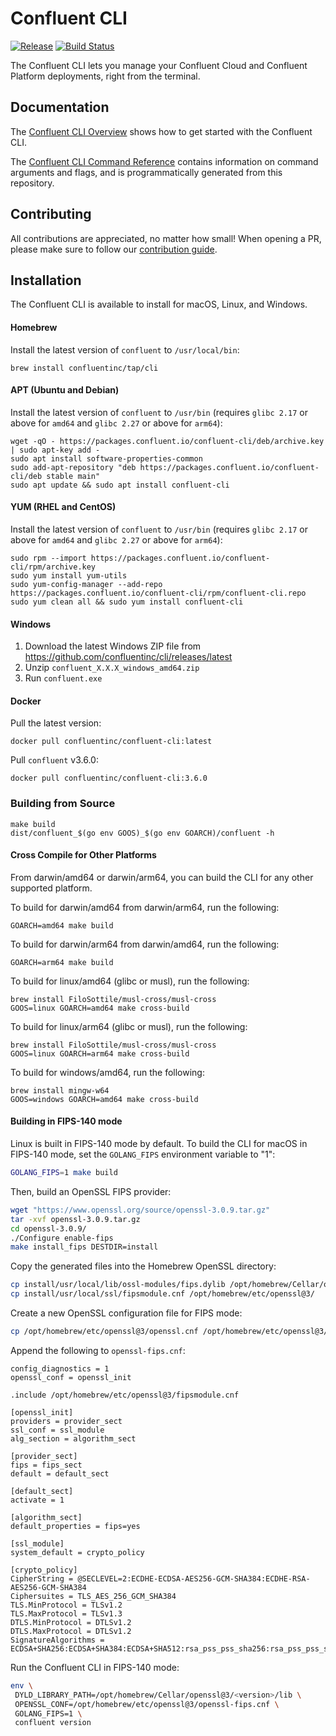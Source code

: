 # Confluent CLI

[![Release](https://img.shields.io/github/v/release/confluentinc/cli)](https://github.com/confluentinc/cli/releases/latest)
[![Build Status](https://semaphore.ci.confluent.io/badges/cli/branches/main.svg?style=shields&key=36d1298e-932a-4d04-8cd0-2483a2a6ab85)](https://semaphore.ci.confluent.io/projects/cli)

The Confluent CLI lets you manage your Confluent Cloud and Confluent Platform deployments, right from the terminal.

## Documentation

The [Confluent CLI Overview](https://docs.confluent.io/confluent-cli/current/overview.html) shows how to get started with the Confluent CLI.

The [Confluent CLI Command Reference](https://docs.confluent.io/confluent-cli/current/command-reference/index.html)
contains information on command arguments and flags, and is programmatically generated from this repository.

## Contributing

All contributions are appreciated, no matter how small!
When opening a PR, please make sure to follow our [contribution guide](CONTRIBUTING.md).

## Installation

The Confluent CLI is available to install for macOS, Linux, and Windows.

#### Homebrew

Install the latest version of `confluent` to `/usr/local/bin`:

    brew install confluentinc/tap/cli

#### APT (Ubuntu and Debian)

Install the latest version of `confluent` to `/usr/bin` (requires `glibc 2.17` or above for `amd64` and `glibc 2.27` or above for `arm64`):

    wget -qO - https://packages.confluent.io/confluent-cli/deb/archive.key | sudo apt-key add -
    sudo apt install software-properties-common
    sudo add-apt-repository "deb https://packages.confluent.io/confluent-cli/deb stable main"
    sudo apt update && sudo apt install confluent-cli

#### YUM (RHEL and CentOS)

Install the latest version of `confluent` to `/usr/bin` (requires `glibc 2.17` or above for `amd64` and `glibc 2.27` or above for `arm64`):

    sudo rpm --import https://packages.confluent.io/confluent-cli/rpm/archive.key
    sudo yum install yum-utils
    sudo yum-config-manager --add-repo https://packages.confluent.io/confluent-cli/rpm/confluent-cli.repo
    sudo yum clean all && sudo yum install confluent-cli

#### Windows

1. Download the latest Windows ZIP file from https://github.com/confluentinc/cli/releases/latest
2. Unzip `confluent_X.X.X_windows_amd64.zip`
3. Run `confluent.exe`

#### Docker

Pull the latest version:

    docker pull confluentinc/confluent-cli:latest

Pull `confluent` v3.6.0:

    docker pull confluentinc/confluent-cli:3.6.0

### Building from Source

    make build
    dist/confluent_$(go env GOOS)_$(go env GOARCH)/confluent -h

#### Cross Compile for Other Platforms

From darwin/amd64 or darwin/arm64, you can build the CLI for any other supported platform.

To build for darwin/amd64 from darwin/arm64, run the following:

    GOARCH=amd64 make build

To build for darwin/arm64 from darwin/amd64, run the following:

    GOARCH=arm64 make build

To build for linux/amd64 (glibc or musl), run the following:

    brew install FiloSottile/musl-cross/musl-cross
    GOOS=linux GOARCH=amd64 make cross-build

To build for linux/arm64 (glibc or musl), run the following:

    brew install FiloSottile/musl-cross/musl-cross
    GOOS=linux GOARCH=arm64 make cross-build

To build for windows/amd64, run the following:

    brew install mingw-w64
    GOOS=windows GOARCH=amd64 make cross-build

#### Building in FIPS-140 mode

Linux is built in FIPS-140 mode by default. To build the CLI for macOS in FIPS-140 mode, set the `GOLANG_FIPS` environment variable to "1":

```bash
GOLANG_FIPS=1 make build
```

Then, build an OpenSSL FIPS provider:

```bash
wget "https://www.openssl.org/source/openssl-3.0.9.tar.gz"
tar -xvf openssl-3.0.9.tar.gz
cd openssl-3.0.9/
./Configure enable-fips
make install_fips DESTDIR=install
```

Copy the generated files into the Homebrew OpenSSL directory:

```bash
cp install/usr/local/lib/ossl-modules/fips.dylib /opt/homebrew/Cellar/openssl@3/<version>/lib/ossl-modules
cp install/usr/local/ssl/fipsmodule.cnf /opt/homebrew/etc/openssl@3/
```

Create a new OpenSSL configuration file for FIPS mode:

```bash
cp /opt/homebrew/etc/openssl@3/openssl.cnf /opt/homebrew/etc/openssl@3/openssl-fips.cnf
```

Append the following to `openssl-fips.cnf`:

```
config_diagnostics = 1
openssl_conf = openssl_init

.include /opt/homebrew/etc/openssl@3/fipsmodule.cnf

[openssl_init]
providers = provider_sect
ssl_conf = ssl_module
alg_section = algorithm_sect

[provider_sect]
fips = fips_sect
default = default_sect

[default_sect]
activate = 1

[algorithm_sect]
default_properties = fips=yes

[ssl_module]
system_default = crypto_policy

[crypto_policy]
CipherString = @SECLEVEL=2:ECDHE-ECDSA-AES256-GCM-SHA384:ECDHE-RSA-AES256-GCM-SHA384
Ciphersuites = TLS_AES_256_GCM_SHA384
TLS.MinProtocol = TLSv1.2
TLS.MaxProtocol = TLSv1.3
DTLS.MinProtocol = DTLSv1.2
DTLS.MaxProtocol = DTLSv1.2
SignatureAlgorithms = ECDSA+SHA256:ECDSA+SHA384:ECDSA+SHA512:rsa_pss_pss_sha256:rsa_pss_pss_sha384:rsa_pss_pss_sha512:rsa_pss_rsae_sha256:rsa_pss_rsae_sha384:rsa_pss_rsae_sha512:RSA+SHA256:RSA+SHA384:RSA+SHA512:ECDSA+SHA224:RSA+SHA224
```

Run the Confluent CLI in FIPS-140 mode:

```bash
env \
 DYLD_LIBRARY_PATH=/opt/homebrew/Cellar/openssl@3/<version>/lib \
 OPENSSL_CONF=/opt/homebrew/etc/openssl@3/openssl-fips.cnf \
 GOLANG_FIPS=1 \
 confluent version
```
